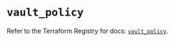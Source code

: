 # `vault_policy`

Refer to the Terraform Registry for docs: [`vault_policy`](https://registry.terraform.io/providers/hashicorp/vault/3.25.0/docs/resources/policy).
